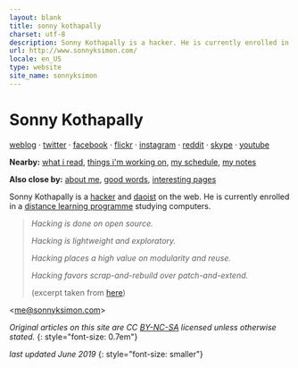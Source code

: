 ```yaml
---
layout: blank
title: sonny kothapally
charset: utf-8
description: Sonny Kothapally is a hacker. He is currently enrolled in a distance learning programme studying computers.
url: http://www.sonnyksimon.com/
locale: en_US
type: website
site_name: sonnyksimon
---
```


# Sonny Kothapally

[weblog](/weblog/) &middot; [twitter](http://twitter.com/sonnyksimon) &middot; [facebook](http://facebook.com/sonny.kothapally) &middot; [flickr](http://flickr.com/sonnyksimon) &middot; [instagram](http://instagram.com/sonnyksimon) &middot; [reddit](http://reddit.com/u/sonnyksimon) &middot; [skype](skype:sonnyksimon?userinfo) &middot; [youtube](http://youtube.com/sonnyksimon)


**Nearby:** [what i read](/reading), [things i'm working on](/hacks), [my schedule](http://calendar.google.com/calendar/embed?src=sonnyksimon@gmail.com), [my notes](http://workflowy.com/s/my-public-notes/ba4BWUGg7hyvaMOC)

**Also close by:** [about me](/about), [good words](/about#quotes), [interesting pages](/interesting-pages)

Sonny Kothapally is a [hacker](http://www.catb.org/esr/faqs/hacker-howto.html) and [daoist](http://www.iep.utm.edu/daoism/#H5) on the web. He is currently enrolled in a [distance learning programme](http://london.ac.uk/courses/computing-and-information-systems) studying computers.

> *Hacking is done on open source.*
>
> *Hacking is lightweight and exploratory.*
>
> *Hacking places a high value on modularity and reuse.*
>
> *Hacking favors scrap-and-rebuild over patch-and-extend.*
>
> (excerpt taken from [here](http://www.catb.org/esr/faqs/hacking-howto.html))

<[me@sonnyksimon.com](mailto:me@sonnyksimon.com)>

*Original articles on this site are CC [BY-NC-SA](http://creativecommons.org/licenses/by-nc-sa/4.0/legalcode) licensed unless otherwise stated.*
{: style="font-size: 0.7em"}

*last updated June 2019*
{: style="font-size: smaller"}
